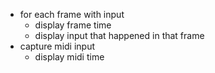 - for each frame with input
  - display frame time
  - display input that happened in that frame
- capture midi input
  - display midi time
